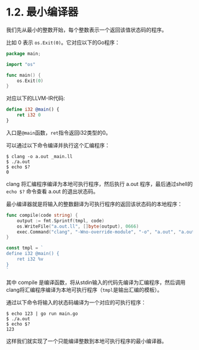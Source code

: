 # 1.2. 最小编译器

我们先从最小的整数开始，每个整数表示一个返回该值状态码的程序。

比如 0 表示 `os.Exit(0)`。它对应以下的Go程序：

```go
package main;

import "os"

func main() {
	os.Exit(0)
}
```

对应以下的LLVM-IR代码:

```ll
define i32 @main() {
	ret i32 0
}
```

入口是`@main`函数，`ret`指令返回i32类型的0。

可以通过以下命令编译并执行这个汇编程序：

```
$ clang -o a.out _main.ll
$ ./a.out
$ echo $?
0
```

clang 将汇编程序编译为本地可执行程序，然后执行 a.out 程序，最后通过shell的 `echo $?` 命令查看 a.out 的退出状态码。

最小编译器就是将输入的整数翻译为可执行程序的返回该状态码的本地程序：

```go
func compile(code string) {
	output := fmt.Sprintf(tmpl, code)
	os.WriteFile("a.out.ll", []byte(output), 0666)
	exec.Command("clang", "-Wno-override-module", "-o", "a.out", "a.out.ll").Run()
}

const tmpl = `
define i32 @main() {
	ret i32 %v
}
`
```

其中 compile 是编译函数，将从stdin输入的代码先编译为汇编程序，然后调用clang将汇编程序编译为本地可执行程序（`tmpl`是输出汇编的模板）。

通过以下命令将输入的状态码编译为一个对应的可执行程序：

```shell
$ echo 123 | go run main.go
$ ./a.out
$ echo $?
123
```

这样我们就实现了一个只能编译整数到本地可执行程序的最小编译器。
